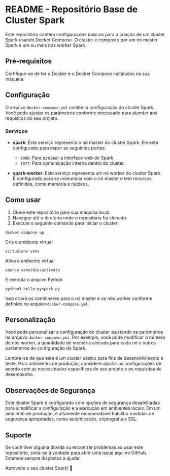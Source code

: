 # README - Repositório Base de Cluster Spark

Este repositório contém configurações básicas para a criação de um cluster Spark usando Docker Compose. O cluster é composto por um nó master Spark e um ou mais nós worker Spark.

## Pré-requisitos

Certifique-se de ter o Docker e o Docker Compose instalados na sua máquina.

## Configuração

O arquivo `docker-compose.yml` contém a configuração do cluster Spark. Você pode ajustar os parâmetros conforme necessário para atender aos requisitos do seu projeto.

### Serviços

- **spark**: Este serviço representa o nó master do cluster Spark. Ele está configurado para expor as seguintes portas:
  - `8080`: Para acessar a interface web do Spark.
  - `7077`: Para comunicação interna dentro do cluster.

- **spark-worker**: Este serviço representa um nó worker do cluster Spark. É configurado para se comunicar com o nó master e tem recursos definidos, como memória e núcleos.

## Como usar

1. Clone este repositório para sua máquina local.
2. Navegue até o diretório onde o repositório foi clonado.
3. Execute o seguinte comando para iniciar o cluster:

```
docker-compose up
```

Cria o ambiente virtual

```
virtualenv venv
```

Ativa o ambiente virtual
```
source venv/bin/activate
```

E executa o arquivo Python
```
python3 hello-pyspark.py
```

Isso criará os contêineres para o nó master e os nós worker conforme definido no arquivo `docker-compose.yml`.

## Personalização

Você pode personalizar a configuração do cluster ajustando os parâmetros no arquivo `docker-compose.yml`. Por exemplo, você pode modificar o número de nós worker, a quantidade de memória alocada para cada nó e outros parâmetros de configuração do Spark.

Lembre-se de que este é um cluster básico para fins de desenvolvimento e teste. Para ambientes de produção, considere ajustar as configurações de acordo com as necessidades específicas do seu projeto e os requisitos de desempenho.

## Observações de Segurança

Este cluster Spark é configurado com opções de segurança desabilitadas para simplificar a configuração e a execução em ambientes locais. Em um ambiente de produção, é altamente recomendável habilitar medidas de segurança apropriadas, como autenticação, criptografia e SSL.

## Suporte

Se você tiver alguma dúvida ou encontrar problemas ao usar este repositório, sinta-se à vontade para abrir uma issue aqui no GitHub. Estamos sempre dispostos a ajudar.

Aproveite o seu cluster Spark! 🚀
